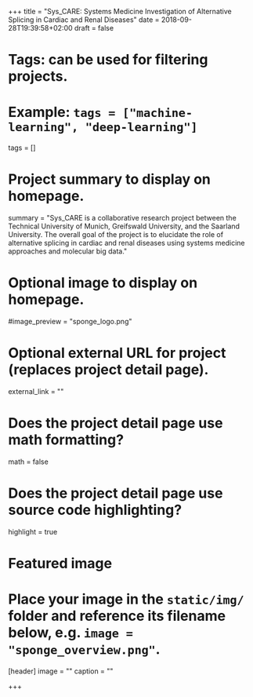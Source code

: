 +++
title = "Sys_CARE: Systems Medicine Investigation of Alternative Splicing in Cardiac and Renal Diseases"
date = 2018-09-28T19:39:58+02:00
draft = false

# Tags: can be used for filtering projects.
# Example: `tags = ["machine-learning", "deep-learning"]`
tags = []

# Project summary to display on homepage.
summary = "Sys_CARE is a collaborative research project between the Technical University of Munich, Greifswald University, and the Saarland University. The overall goal of the project is to elucidate the role of alternative splicing in cardiac and renal diseases using systems medicine approaches and molecular big data."

# Optional image to display on homepage.
#image_preview = "sponge_logo.png"

# Optional external URL for project (replaces project detail page).
external_link = ""

# Does the project detail page use math formatting?
math = false

# Does the project detail page use source code highlighting?
highlight = true

# Featured image
# Place your image in the `static/img/` folder and reference its filename below, e.g. `image = "sponge_overview.png"`.
[header]
image = ""
caption = ""

+++
